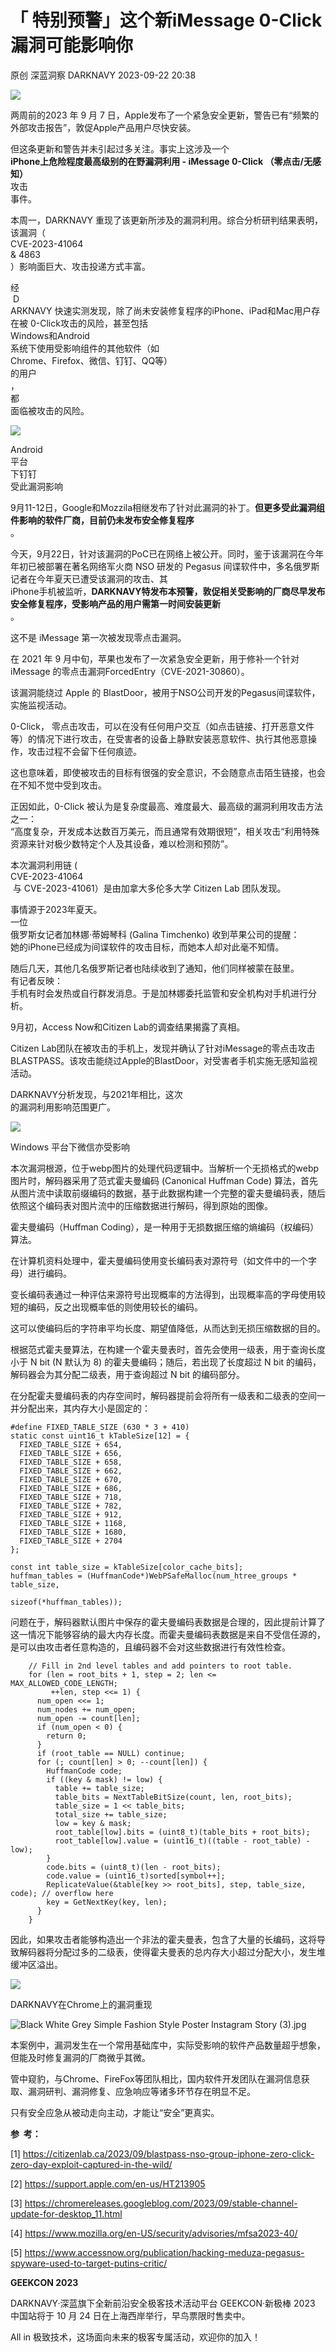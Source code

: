 #  「 特别预警」这个新iMessage 0-Click漏洞可能影响你   
原创 深蓝洞察  DARKNAVY   2023-09-22 20:38  
  
![](https://mmbiz.qpic.cn/sz_mmbiz_png/6aFicjrXnvggfeeAm8oZ8QfFZ9asOEiafk9gC55eZkunaiajTMsaFskRdkbgMs2ZFPg3PrYpbyQIfJE7HuAV6QgXg/640?wx_fmt=png "")  
  
  
两周前的2023 年 9 月 7 日，Apple发布了一个紧急安全更新，警告已有“频繁的外部攻击报告”，敦促Apple产品用户尽快安装。  
  
  
但这条更新和警告并未引起过多关注。事实上这涉及一个  
**iPhone上危险程度最高级别的在野漏洞利用 - iMessage 0-Click （零点击/无感知）**  
攻击  
事件。  
  
  
本周一，DARKNAVY 重现了该更新所涉及的漏洞利用。综合分析研判结果表明，该漏洞（  
CVE-2023-41064   
& 4863  
）影响面巨大、攻击投递方式丰富。  
  
  
经  
 D  
ARKNAVY 快速实测发现，除了尚未安装修复程序的iPhone、iPad和Mac用户存在被 0-Click攻击的风险，甚至包括  
Windows和Android  
系统下使用受影响组件的其他软件（如  
Chrome、Firefox、微信、钉钉、QQ等）  
的用户  
，  
都  
面临被攻击的风险。  
  
  
![](https://mmbiz.qpic.cn/sz_mmbiz_gif/6aFicjrXnvggfeeAm8oZ8QfFZ9asOEiafkCa0cYkQheMYQouuTZJe4SL5ELGXFzW9IIN2SQzGqiblIJ6oQDF5qib1g/640?wx_fmt=gif "")  
  
Android   
平台  
下钉钉  
受此漏洞影响  
  
  
9月11-12日，Google和Mozzila相继发布了针对此漏洞的补丁。**但更多受此漏洞组件影响的软件厂商，目前仍未发布安全修复程序**  
。  
  
  
今天，9月22日，针对该漏洞的PoC已在网络上被公开。同时，鉴于该漏洞在今年年初已被部署在著名网络军火商 NSO 研发的 Pegasus 间谍软件中，多名俄罗斯记者在今年夏天已遭受该漏洞的攻击、其  
iPhone手机被监听，**DARKNAVY特发布本预警，敦促相关受影响的厂商尽早发布安全修复程序，受影响产品的用户需第一时间安装更新**  
。  
  
  
这不是 iMessage 第一次被发现零点击漏洞。  
  
在 2021 年 9 月中旬，苹果也发布了一次紧急安全更新，用于修补一个针对 iMessage 的零点击漏洞ForcedEntry（CVE-2021-30860）。  
  
该漏洞能绕过 Apple 的 BlastDoor，被用于NSO公司开发的Pegasus间谍软件，实施监视活动。  
  
0-Click， 零点击攻击，可以在没有任何用户交互（如点击链接、打开恶意文件等）的情况下进行攻击，在受害者的设备上静默安装恶意软件、执行其他恶意操作，攻击过程不会留下任何痕迹。  
  
这也意味着，即使被攻击的目标有很强的安全意识，不会随意点击陌生链接，也会在不知不觉中受到攻击。  
  
正因如此，0-Click 被认为是复杂度最高、难度最大、最高级的漏洞利用攻击方法之一：  
“高度复杂，开发成本达数百万美元，而且通常有效期很短”，相关攻击“利用特殊资源来针对极少数特定个人及其设备，难以检测和预防”。  
  
  
  
本次漏洞利用链 (  
CVE-2023-41064  
 与 CVE-2023-41061）是由加拿大多伦多大学 Citizen Lab 团队发现。  
  
事情源于2023年夏天。  
一位  
俄罗斯女记者加林娜·蒂姆琴科 (Galina Timchenko) 收到苹果公司的提醒：  
她的iPhone已经成为间谍软件的攻击目标，而她本人却对此毫不知情。  
  
  
随后几天，其他几名俄罗斯记者也陆续收到了通知，他们同样被蒙在鼓里。  
有记者反映：  
手机有时会发热或自行群发消息。于是加林娜委托监管和安全机构对手机进行分析。  
  
  
9月初，Access Now和Citizen Lab的调查结果揭露了真相。  
  
  
Citizen Lab团队在被攻击的手机上，发现并确认了针对iMessage的零点击攻击BLASTPASS。该攻击能绕过Apple的BlastDoor，对受害者手机实施无感知监视活动。  
  
  
DARKNAVY分析发现，与2021年相比，这次  
的漏洞利用影响范围更广。  
  
  
![](https://mmbiz.qpic.cn/sz_mmbiz_png/6aFicjrXnvggfeeAm8oZ8QfFZ9asOEiafktIKCtKNMbd8D0HN3NuwHhR89sVuE5qgT0mtDuXnibcYaHXciayk0DOcQ/640?wx_fmt=png "")  
  
Windows 平台下微信亦受影响  
  
  
本次漏洞根源，位于webp图片的处理代码逻辑中。当解析一个无损格式的webp图片时，解码器采用了范式霍夫曼编码 (Canonical Huffman Code) 算法，首先从图片流中读取前缀编码的数据，基于此数据构建一个完整的霍夫曼编码表，随后依照这个编码表对图片流中的压缩数据进行解码，得到原始的图像。  
  
  
  
霍夫曼编码（Huffman Coding），是一种用于无损数据压缩的熵编码（权编码）算法。  
  
在计算机资料处理中，霍夫曼编码使用变长编码表对源符号（如文件中的一个字母）进行编码。  
  
变长编码表通过一种评估来源符号出现概率的方法得到，出现概率高的字母使用较短的编码，反之出现概率低的则使用较长的编码。  
  
这可以使编码后的字符串平均长度、期望值降低，从而达到无损压缩数据的目的。  
  
  
  
根据范式霍夫曼算法，在构建一个霍夫曼表时，首先会使用一级表，用于查询长度小于 N bit (N 默认为 8) 的霍夫曼编码；随后，若出现了长度超过 N bit 的编码，解码器会为其分配二级表，用于查询超过 N bit 的编码部分。  
  
  
在分配霍夫曼编码表的内存空间时，解码器提前会将所有一级表和二级表的空间一并分配出来，其内存大小是固定的：  
  
```
#define FIXED_TABLE_SIZE (630 * 3 + 410)
static const uint16_t kTableSize[12] = {
  FIXED_TABLE_SIZE + 654,
  FIXED_TABLE_SIZE + 656,
  FIXED_TABLE_SIZE + 658,
  FIXED_TABLE_SIZE + 662,
  FIXED_TABLE_SIZE + 670,
  FIXED_TABLE_SIZE + 686,
  FIXED_TABLE_SIZE + 718,
  FIXED_TABLE_SIZE + 782,
  FIXED_TABLE_SIZE + 912,
  FIXED_TABLE_SIZE + 1168,
  FIXED_TABLE_SIZE + 1680,
  FIXED_TABLE_SIZE + 2704
};

const int table_size = kTableSize[color_cache_bits];
huffman_tables = (HuffmanCode*)WebPSafeMalloc(num_htree_groups * table_size,
                                                sizeof(*huffman_tables));
```  
  
  
问题在于，解码器默认图片中保存的霍夫曼编码表数据是合理的，因此提前计算了这一情况下能够容纳的最大内存长度。而霍夫曼编码表数据是来自不受信任源的，是可以由攻击者任意构造的，且编码器不会对这些数据进行有效性检查。  
  
```
    // Fill in 2nd level tables and add pointers to root table.
    for (len = root_bits + 1, step = 2; len <= MAX_ALLOWED_CODE_LENGTH;
         ++len, step <<= 1) {
      num_open <<= 1;
      num_nodes += num_open;
      num_open -= count[len];
      if (num_open < 0) {
        return 0;
      }
      if (root_table == NULL) continue;
      for (; count[len] > 0; --count[len]) {
        HuffmanCode code;
        if ((key & mask) != low) {
          table += table_size;
          table_bits = NextTableBitSize(count, len, root_bits);
          table_size = 1 << table_bits;
          total_size += table_size;
          low = key & mask;
          root_table[low].bits = (uint8_t)(table_bits + root_bits);
          root_table[low].value = (uint16_t)((table - root_table) - low);
        }
        code.bits = (uint8_t)(len - root_bits);
        code.value = (uint16_t)sorted[symbol++];
        ReplicateValue(&table[key >> root_bits], step, table_size, code); // overflow here
        key = GetNextKey(key, len);
      }
    }
```  
  
  
因此，如果攻击者能够构造出一个非法的霍夫曼表，包含了大量的长编码，这将导致解码器将分配过多的二级表，使得霍夫曼表的总内存大小超过分配大小，发生堆缓冲区溢出。  
  
  
![](https://mmbiz.qpic.cn/sz_mmbiz_jpg/6aFicjrXnvggfeeAm8oZ8QfFZ9asOEiafk12shZH9BJVLT3UUm2OeSPuzdtxicibnovo7uFQylUiadUndSHRb5zPVaQ/640?wx_fmt=jpeg "")  
  
DARKNAVY在Chrome上的漏洞重现  
  
  
![](https://mmbiz.qpic.cn/sz_mmbiz_jpg/6aFicjrXnvggfeeAm8oZ8QfFZ9asOEiafk3YorxBTHibVyxZPn94SqQLDpjuRdBGXXoBOwiaMrCBXJLp7sSCQ95HZQ/640?wx_fmt=jpeg "Black White Grey Simple Fashion Style Poster Instagram Story (3).jpg")  
  
  
  
本案例中，漏洞发生在一个常用基础库中，实际受影响的软件产品数量超乎想象，但能及时修复漏洞的厂商微乎其微。  
  
  
管中窥豹，与Chrome、FireFox等团队相比，国内软件开发团队在漏洞信息获取、漏洞研判、漏洞修复、应急响应等诸多环节存在明显不足。  
  
  
只有安全应急从被动走向主动，才能让“安全”更真实。  
  
  
  
  
**参  考：**  
  
[1] https://citizenlab.ca/2023/09/blastpass-nso-group-iphone-zero-click-zero-day-exploit-captured-in-the-wild/  
  
[2] https://support.apple.com/en-us/HT213905  
  
[3] https://chromereleases.googleblog.com/2023/09/stable-channel-update-for-desktop_11.html  
  
[4] https://www.mozilla.org/en-US/security/advisories/mfsa2023-40/  
  
[5] https://www.accessnow.org/publication/hacking-meduza-pegasus-spyware-used-to-target-putins-critic/  
  
  
**GEEKCON 2023**  
  
  
[](http://mp.weixin.qq.com/s?__biz=Mzk0NzQ5MDYyNw==&mid=2247484381&idx=1&sn=47e1bdd787895acc7dc06958f9d29ca1&chksm=c37759f1f400d0e78049554ba1c4aafa90a451c0c0e5178ab26ebbf1c8638c83ebd1b69fdd3f&scene=21#wechat_redirect)  
  
  
DARKNAVY·深蓝旗下全新前沿安全极客技术活动平台 GEEKCON·新极棒 2023 中国站将于 10 月 24 日在上海西岸举行，早鸟票限时售卖中。  
  
  
All in 极致技术，这场面向未来的极客专属活动，欢迎你的加入！  
  
  

